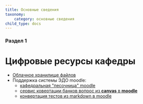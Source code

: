 ```yaml
---
title: Основные сведения
taxonomy:
    category: основные сведения
child_type: docs
---
```


### Раздел 1

# Цифровые ресурсы кафедры
- [Облачное хранилище файлов](https://files.kik-misis.ru/)
- Поддержка системы ЭДО moodle:
    - [кафедральная "песочница" moodle](https://study.garpix.com/)
    - [сервис ковертации банков вопрос из **canvas** в **moodle**](https://user.lipers24.ru/u/misis.quiz.transform)
    - [конвертация тестов из markdown в moodle](https://user.lipers24.ru/u/misis.quiz.md-to-moodle)
